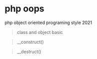 # php oops

php object oriented programing style 2021 

> class and object basic

> __construct()

> __destruct()
